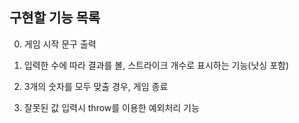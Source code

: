 ## 구현할 기능 목록

0. 게임 시작 문구 출력

1. 입력한 수에 따라 결과를 볼, 스트라이크 개수로 표시하는 기능(낫싱 포함)

2. 3개의 숫자를 모두 맞출 경우, 게임 종료

3. 잘못된 값 입력시 throw를 이용한 예외처리 기능
